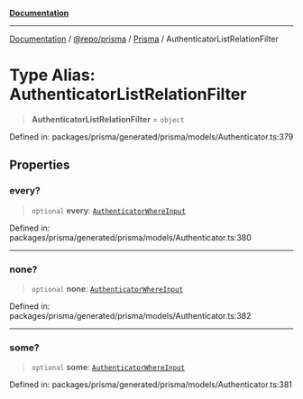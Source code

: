 [**Documentation**](../../../../../README.md)

***

[Documentation](../../../../../README.md) / [@repo/prisma](../../../README.md) / [Prisma](../README.md) / AuthenticatorListRelationFilter

# Type Alias: AuthenticatorListRelationFilter

> **AuthenticatorListRelationFilter** = `object`

Defined in: packages/prisma/generated/prisma/models/Authenticator.ts:379

## Properties

### every?

> `optional` **every**: [`AuthenticatorWhereInput`](AuthenticatorWhereInput.md)

Defined in: packages/prisma/generated/prisma/models/Authenticator.ts:380

***

### none?

> `optional` **none**: [`AuthenticatorWhereInput`](AuthenticatorWhereInput.md)

Defined in: packages/prisma/generated/prisma/models/Authenticator.ts:382

***

### some?

> `optional` **some**: [`AuthenticatorWhereInput`](AuthenticatorWhereInput.md)

Defined in: packages/prisma/generated/prisma/models/Authenticator.ts:381

